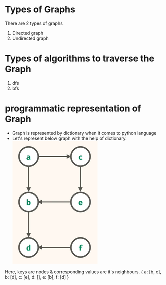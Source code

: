 # Types of Graphs
There are 2 types of graphs
1. Directed graph
2. Undirected graph

# Types of algorithms to traverse the Graph
1. dfs
2. bfs

# programmatic representation of Graph
- Graph is represented by dictionary when it comes to python language
- Let's represent below graph with the help of dictionary. 
![alt text](./images/image.png)

Here, keys are nodes & corresponding values are it's neighbours.
{
    a: [b, c],
    b: [d],
    c: [e],
    d: [],
    e: [b],
    f: [d]
}

